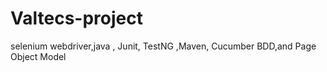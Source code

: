 # Valtecs-project
selenium webdriver,java , Junit, TestNG ,Maven, Cucumber BDD,and Page Object Model
